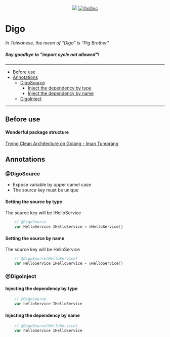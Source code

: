 <p align="center">
  <a href="https://goreportcard.com/report/github.com/lokstory/digo"><img src="https://goreportcard.com/badge/github.com/lokstory/digo"></a>
  <a href="https://godoc.org/github.com/lokstory/digo"><img src="https://godoc.org/github.com/lokstory/digo?status.svg" alt="GoDoc"></a>
</p>

# Digo

*In Taiwanese, the mean of "Digo" is "Pig Brother".*

##### Say goodbye to "import cycle not allowed"!

-------------------------

* [Before use](#before-use)
* [Annotations](#annotations)
    * [DigoSource](#digosource)
        * [Inject the dependency by type](#inject-the-dependency-by-type)
        * [Inject the dependency by name](#inject-the-dependency-by-name)
    * [DigoInject](#digoinject)

-------------------------

## Before use 

#### Wonderful package structure

[Trying Clean Architecture on Golang - Iman Tumorang](https://hackernoon.com/golang-clean-archithecture-efd6d7c43047)

## Annotations

### @DigoSource

* Expose variable by upper camel case
* The source key must be unique


#### Setting the source by type

The source key will be IHelloService

```go
    // @DigoSource
    var HelloService IHelloService = &HelloService{}
```

#### Setting the source by name

The source key will be HelloService

```go
    // @DigoSource(HelloService)
    var HelloService IHelloService = &HelloService{}
```    
    
    
### @DigoInject

#### Injecting the dependency by type

```go
    // @DigoSource
    var helloService IHelloService
```

#### Injecting the dependency by name

```go
    // @DigoSource(HelloService)
    var helloService IHelloService
```    
